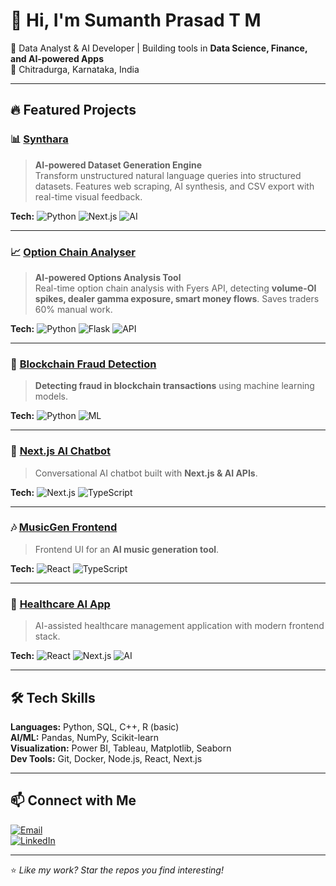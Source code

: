 # 👋 Hi, I'm Sumanth Prasad T M  

🚀 Data Analyst & AI Developer | Building tools in **Data Science, Finance, and AI-powered Apps**  
📍 Chitradurga, Karnataka, India  

---

## 🔥 Featured Projects

### 📊 [Synthara](https://github.com/aimaniahub/Synthara)
> **AI-powered Dataset Generation Engine**  
Transform unstructured natural language queries into structured datasets. Features web scraping, AI synthesis, and CSV export with real-time visual feedback.  

**Tech:** ![Python](https://img.shields.io/badge/Python-blue?logo=python) ![Next.js](https://img.shields.io/badge/Next.js-black?logo=next.js) ![AI](https://img.shields.io/badge/AI-Models-green)

---

### 📈 [Option Chain Analyser](https://github.com/aimaniahub/option-chain-analyser-fyers-)
> **AI-powered Options Analysis Tool**  
Real-time option chain analysis with Fyers API, detecting **volume-OI spikes, dealer gamma exposure, smart money flows**. Saves traders 60% manual work.  

**Tech:** ![Python](https://img.shields.io/badge/Python-blue?logo=python) ![Flask](https://img.shields.io/badge/Flask-lightgrey?logo=flask) ![API](https://img.shields.io/badge/Fyers-API-orange)

---

### 🔐 [Blockchain Fraud Detection](https://github.com/aimaniahub/Blockchain_AI_fraud-_detection)
> **Detecting fraud in blockchain transactions** using machine learning models.  

**Tech:** ![Python](https://img.shields.io/badge/Python-blue?logo=python) ![ML](https://img.shields.io/badge/ML-Models-green)

---

### 🤖 [Next.js AI Chatbot](https://github.com/aimaniahub/nextjs-ai-chatbot)
> Conversational AI chatbot built with **Next.js & AI APIs**.  

**Tech:** ![Next.js](https://img.shields.io/badge/Next.js-black?logo=next.js) ![TypeScript](https://img.shields.io/badge/TypeScript-blue?logo=typescript)

---

### 🎶 [MusicGen Frontend](https://github.com/aimaniahub/musicgen_frontend)
> Frontend UI for an **AI music generation tool**.  

**Tech:** ![React](https://img.shields.io/badge/React-blue?logo=react) ![TypeScript](https://img.shields.io/badge/TypeScript-blue?logo=typescript)

---

### 🏥 [Healthcare AI App](https://github.com/aimaniahub/healthcare)
> AI-assisted healthcare management application with modern frontend stack.  

**Tech:** ![React](https://img.shields.io/badge/React-blue?logo=react) ![Next.js](https://img.shields.io/badge/Next.js-black?logo=next.js) ![AI](https://img.shields.io/badge/AI-Tools-green)

---

## 🛠 Tech Skills
**Languages:** Python, SQL, C++, R (basic)  
**AI/ML:** Pandas, NumPy, Scikit-learn  
**Visualization:** Power BI, Tableau, Matplotlib, Seaborn  
**Dev Tools:** Git, Docker, Node.js, React, Next.js  

---

## 📫 Connect with Me
[![Email](https://img.shields.io/badge/Email-prasadsumanth8%40gmail.com-red?logo=gmail)](mailto:prasadsumanth8@gmail.com)  
[![LinkedIn](https://img.shields.io/badge/LinkedIn-Sumanth%20Prasad%20T%20M-blue?logo=linkedin)](https://in.linkedin.com/in/sumanth-prasad-tm-74291927b)

---
⭐ *Like my work? Star the repos you find interesting!*  
